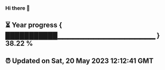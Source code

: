 ### Hi there 👋
⏳ Year progress { ███████████▁▁▁▁▁▁▁▁▁▁▁▁▁▁▁▁▁▁▁ } 38.22 %
---
⏰ Updated on Sat, 20 May 2023 12:12:41 GMT
---
